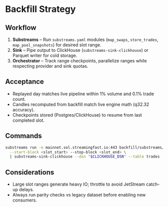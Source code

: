 # Backfill Strategy

## Workflow
1. **Substreams** – Run `substreams.yaml` modules (`map_swaps`, `store_trades`, `map_pool_snapshots`) for desired slot range.
2. **Sink** – Pipe output to ClickHouse (`substreams-sink-clickhouse`) or Parquet writer for cold storage.
3. **Orchestrator** – Track range checkpoints, parallelize ranges while respecting provider and sink quotas.

## Acceptance
- Replayed day matches live pipeline within 1% volume and 0.1% trade count.
- Candles recomputed from backfill match live engine math (q32.32 accuracy).
- Checkpoints stored (Postgres/ClickHouse) to resume from last completed slot.

## Commands
```bash
substreams run -e mainnet.sol.streamingfast.io:443 backfill/substreams/substreams.yaml map_swaps \
  --start-block <slot_start> --stop-block <slot_end> \
  | substreams-sink-clickhouse --dsn "$CLICKHOUSE_DSN" --table trades --flush-interval 2s
```

## Considerations
- Large slot ranges generate heavy IO; throttle to avoid JetStream catch-up delays.
- Always run parity checks vs legacy dataset before enabling new consumers.
